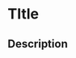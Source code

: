 # TItle
<!--- Provide a general summary of your changes in the Title above -->

## Description
<!--- includes a list of all code changes --> 
